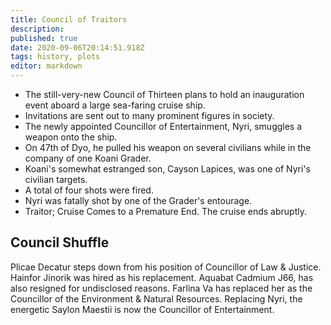 ```yaml
---
title: Council of Traitors
description: 
published: true
date: 2020-09-06T20:14:51.918Z
tags: history, plots
editor: markdown
---
```


-   The still-very-new Council of Thirteen plans to hold an inauguration event aboard a large sea-faring cruise ship.
-   Invitations are sent out to many prominent figures in society.
-   The newly appointed Councillor of Entertainment, Nyri, smuggles a weapon onto the ship.
-   On 47th of Dyo, he pulled his weapon on several civilians while in the company of one Koani Grader.
-   Koani's somewhat estranged son, Cayson Lapices, was one of Nyri's civilian targets.
-   A total of four shots were fired.
-   Nyri was fatally shot by one of the Grader's entourage.
-   Traitor; Cruise Comes to a Premature End. The cruise ends abruptly.

## Council Shuffle

Plicae Decatur steps down from his position of Councillor of Law & Justice. Hainfor Jinorik was hired as his replacement. Aquabat Cadmium J66, has also resigned for undisclosed reasons. Farlina Va has replaced her as the Councillor of the Environment & Natural Resources. Replacing Nyri, the energetic Saylon Maestii is now the Councillor of Entertainment.